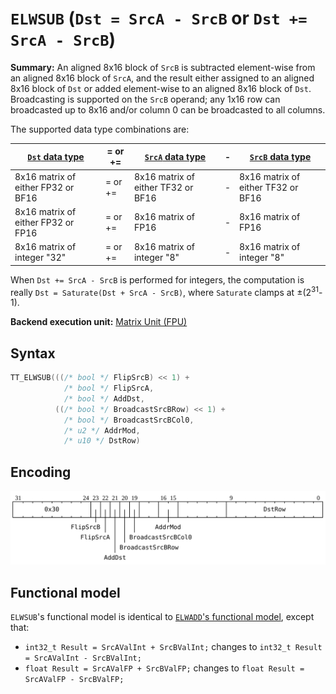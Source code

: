 # `ELWSUB` (`Dst = SrcA - SrcB` or `Dst += SrcA - SrcB`)

**Summary:** An aligned 8x16 block of `SrcB` is subtracted element-wise from an aligned 8x16 block of `SrcA`, and the result either assigned to an aligned 8x16 block of `Dst` or added element-wise to an aligned 8x16 block of `Dst`. Broadcasting is supported on the `SrcB` operand; any 1x16 row can broadcasted up to 8x16 and/or column 0 can be broadcasted to all columns.

The supported data type combinations are:

|[`Dst` data type](Dst.md#data-types)|= or +=|[`SrcA` data type](SrcASrcB.md#data-types)|-|[`SrcB` data type](SrcASrcB.md#data-types)|
|---|---|---|---|---|
|8x16 matrix of either FP32 or BF16|= or +=|8x16 matrix of either TF32 or BF16|-|8x16 matrix of either TF32 or BF16|
|8x16 matrix of either FP32 or FP16|= or +=|8x16 matrix of FP16|-|8x16 matrix of FP16|
|8x16 matrix of integer "32"|= or +=|8x16 matrix of integer "8"|-|8x16 matrix of integer "8"|

When `Dst += SrcA - SrcB` is performed for integers, the computation is really `Dst = Saturate(Dst + SrcA - SrcB)`, where `Saturate` clamps at ±(2<sup>31</sup>-1).

**Backend execution unit:** [Matrix Unit (FPU)](MatrixUnit.md)

## Syntax

```c
TT_ELWSUB(((/* bool */ FlipSrcB) << 1) +
            /* bool */ FlipSrcA,
            /* bool */ AddDst,
          ((/* bool */ BroadcastSrcBRow) << 1) +
            /* bool */ BroadcastSrcBCol0,
            /* u2 */ AddrMod,
            /* u10 */ DstRow)
```

## Encoding

![](../../../Diagrams/Out/Bits32_ELWSUB.svg)

## Functional model

`ELWSUB`'s functional model is identical to [`ELWADD`'s functional model](ELWADD.md#functional-model), except that:
* `int32_t Result = SrcAValInt + SrcBValInt;` changes to `int32_t Result = SrcAValInt - SrcBValInt;`
* `float Result = SrcAValFP + SrcBValFP;` changes to `float Result = SrcAValFP - SrcBValFP;`
